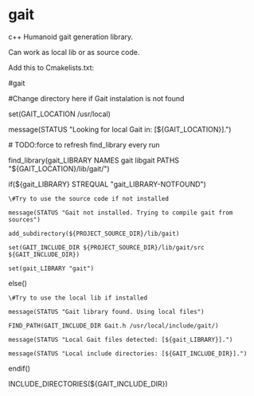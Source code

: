 # gait
c++ Humanoid gait generation library.


Can work as local lib or as source code.

Add this to Cmakelists.txt:

\#gait

\#Change directory here if Gait instalation is not found

set(GAIT_LOCATION /usr/local)

message(STATUS "Looking for local Gait in: [${GAIT_LOCATION}].")

\# TODO:force to refresh find_library every run

find_library(gait_LIBRARY NAMES gait libgait PATHS "${GAIT_LOCATION}/lib/gait/")

if(${gait_LIBRARY} STREQUAL "gait_LIBRARY-NOTFOUND")

    \#Try to use the source code if not installed
    
    message(STATUS "Gait not installed. Trying to compile gait from sources")
    
    add_subdirectory(${PROJECT_SOURCE_DIR}/lib/gait)
    
    set(GAIT_INCLUDE_DIR ${PROJECT_SOURCE_DIR}/lib/gait/src ${GAIT_INCLUDE_DIR})
    
    set(gait_LIBRARY "gait")
    
else()

    \#Try to use the local lib if installed
    
    message(STATUS "Gait library found. Using local files")
    
    FIND_PATH(GAIT_INCLUDE_DIR Gait.h /usr/local/include/gait/)
    
    message(STATUS "Local Gait files detected: [${gait_LIBRARY}].")
    
    message(STATUS "Local include directories: [${GAIT_INCLUDE_DIR}].")
    
endif()

INCLUDE_DIRECTORIES(${GAIT_INCLUDE_DIR})
